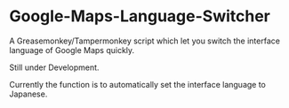 # Google-Maps-Language-Switcher
A Greasemonkey/Tampermonkey script which let you switch the interface language of Google Maps quickly.

Still under Development.

Currently the function is to automatically set the interface language to Japanese.
